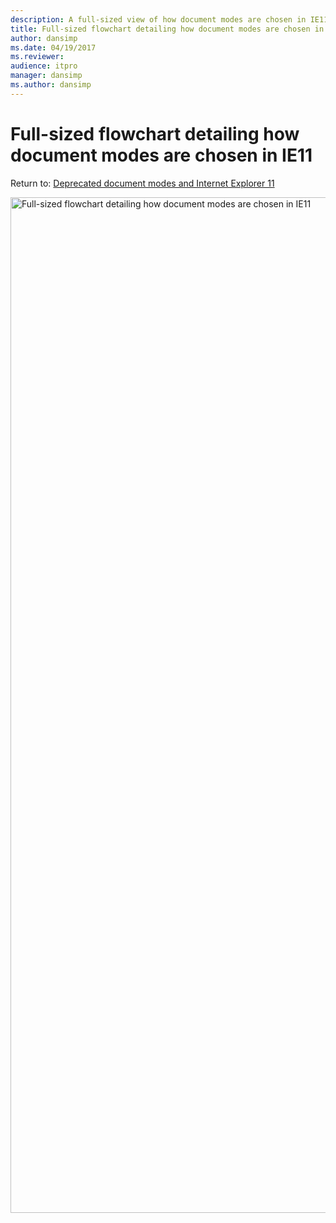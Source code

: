 ```yaml
---
description: A full-sized view of how document modes are chosen in IE11.
title: Full-sized flowchart detailing how document modes are chosen in IE11
author: dansimp
ms.date: 04/19/2017
ms.reviewer: 
audience: itpro
manager: dansimp
ms.author: dansimp
---
```


# Full-sized flowchart detailing how document modes are chosen in IE11

Return to: [Deprecated document modes and Internet Explorer 11](deprecated-document-modes.md)<br>

<p style="overflow: auto;">
	<img src="images/docmode-decisions-lg.png" alt="Full-sized flowchart detailing how document modes are chosen in IE11" width="1355" height="1625" style="max-width:none;">
</p>

